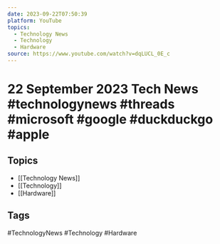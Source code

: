 ```yaml
---
date: 2023-09-22T07:50:39
platform: YouTube
topics:
  - Technology News
  - Technology
  - Hardware
source: https://www.youtube.com/watch?v=dqLUCL_0E_c
---
```

# 22 September 2023 Tech News  #technologynews #threads #microsoft #google #duckduckgo #apple

## Topics
- [[Technology News]]
- [[Technology]]
- [[Hardware]]

## Tags
#TechnologyNews #Technology #Hardware